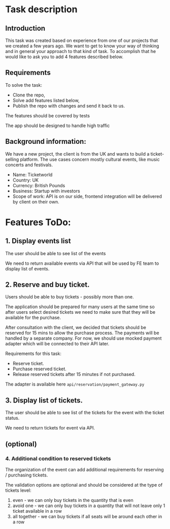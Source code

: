 # Task description
## Introduction
This task was created based on experience from one of our projects that we created a few years ago.
We want to get to know your way of thinking and in general your approach to that kind of task.
To accomplish that he would like to ask you to add 4 features described below.

## Requirements
To solve the task:
* Clone the repo,
* Solve add features listed below,
* Publish the repo with changes and send it back to us.

The features should be covered by tests

The app should be designed to handle high traffic

## Background information:
We have a new project, the client is from the UK and wants to build a ticket-selling platform. The use cases concern mostly cultural events, like music concerts and festivals.
* Name: Ticketworld
* Country: UK
* Currency: British Pounds
* Business: Startup with investors
* Scope of work: API is on our side, frontend integration will be delivered by client on their own.

# Features ToDo:

## 1. Display events list
The user should be able to see list of the events

We need to return available events via API that will be used by FE team to display list of events.

## 2. Reserve and buy ticket.
Users should be able to buy tickets - possibly more than one.

The application should be prepared for many users at the same time so after users select desired tickets we need to make sure that they will be available for the purchase.

After consultation with the client, we decided that tickets should be reserved for 15 mins to allow the purchase process. The payments will be handled by a separate company. For now, we should use mocked payment adapter which will be connected to their API later.

Requirements for this task:
* Reserve ticket.
* Purchase reserved ticket.
* Release reserved tickets after 15 minutes if not purchased.

The adapter is available here
``` api/reservation/payment_gateway.py ```

## 3. Display list of tickets.
The user should be able to see list of the tickets for the event with the ticket status.

We need to return tickets for event via API.

## (optional)
### 4. Additional condition to reserved tickets
The organization of the event can add additional requirements for reserving / purchasing tickets.

The validation options are optional and should be considered at the type of tickets level:

1. even - we can only buy tickets in the quantity that is even
1. avoid one - we can only buy tickets in a quantity that will not leave only 1 ticket available in a row
1. all together - we can buy tickets if all seats will be around each other in a row
